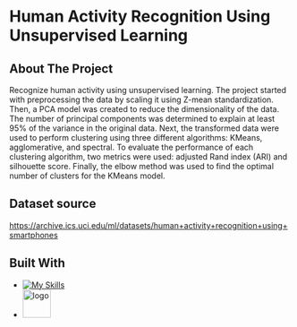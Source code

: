 # Human Activity Recognition Using Unsupervised Learning

## About The Project
Recognize human activity using unsupervised learning. The project started with preprocessing the data by scaling it using Z-mean standardization. Then, a PCA model was created to reduce the dimensionality of the data. The number of principal components was determined to explain at least 95% of the variance in the original data.
Next, the transformed data were used to perform clustering using three different algorithms: KMeans, agglomerative, and spectral. 
To evaluate the performance of each clustering algorithm, two metrics were used: adjusted Rand index (ARI) and silhouette score. Finally, the elbow method was used to find the optimal number of clusters for the KMeans model.

## Dataset source
https://archive.ics.uci.edu/ml/datasets/human+activity+recognition+using+smartphones

## Built With

* [![My Skills](https://skills.thijs.gg/icons?i=python,colab)](https://skills.thijs.gg)
* <img width="50" alt="logo" src="https://camo.githubusercontent.com/0b93f22ac70b7983e9915edf30ddc1a15713b2c310a214c2996dff49b410b949/68747470733a2f2f63646e2e646973636f72646170702e636f6d2f6174746163686d656e74732f3236373335363138303036343530313736302f3738313937313935303438363239303433322f476f6f676c655f436f6c61626f7261746f72792e737667">
